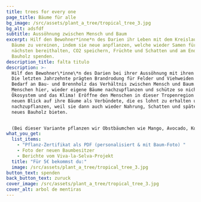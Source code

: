 ```yaml
---
title: trees for every one
page_title: Bäume für alle
bg_image: /src/assets/plant_a_tree/tropical_tree_3.jpg
bg_alt: adsfdf
subtitle: Aussöhnung zwischen Mensch und Baum
excerpt: Hilf den Bewohner*inne*n des Darien ihr Leben mit dem Kreislauf der
  Bäume zu vereinen, indem sie neue anpflanzen, welche wieder Samen für die
  nächsten bereithalten, CO2 speichern, Früchte und Schatten und am Ende neues
  Bauholz spenden.
description_title: falta titulo
description: >-
  Hilf den Bewohner\*inne\*n des Darien bei ihrer Aussöhnung mit ihren Bäumen.
  Die letzten Jahrzehnte prägten Brandrodung für Felder und Viehweiden und der
  Bedarf an Bau- und Brennholz das Verhältnis zwischen Mensch und Baum. Hilf den
  Menschen hier, wieder eigene Bäume nachzupflanzen und schütze so nicht nur das
  Ökosystem und das Klima! Eröffne den Menschen in dieser Tropenregion einen
  neuen Blick auf ihre Bäume als Verbündete, die es lohnt zu erhalten und
  nachzupflanzen, weil sie dann auch wieder Nahrung, Schatten und später einmal
  neues Bauholz bieten.


  (Bei dieser Variante pflanzen wir Obstbäumchen wie Mango, Avocado, Kokos- und Pfirsichpalmen, sowie Baumarten deren Holz sich für Zäune, Häuser, Türen, Tische usw. eignet.)
what_you_get:
  list_items:
    - "Pflanz-Zertifikat als PDF (personalisiert & mit Baum-Foto) "
    - Foto der neuen Baumbesitzer
    - Berichte vom Viva-la-Selva-Projekt
  title: "Für 5€ bekommst du:"
  image: /src/assets/plant_a_tree/tropical_tree_3.jpg
button_text: spenden
back_button_text: zuruck
cover_image: /src/assets/plant_a_tree/tropical_tree_3.jpg
cover_alt: arbol de mentiras
---
```

